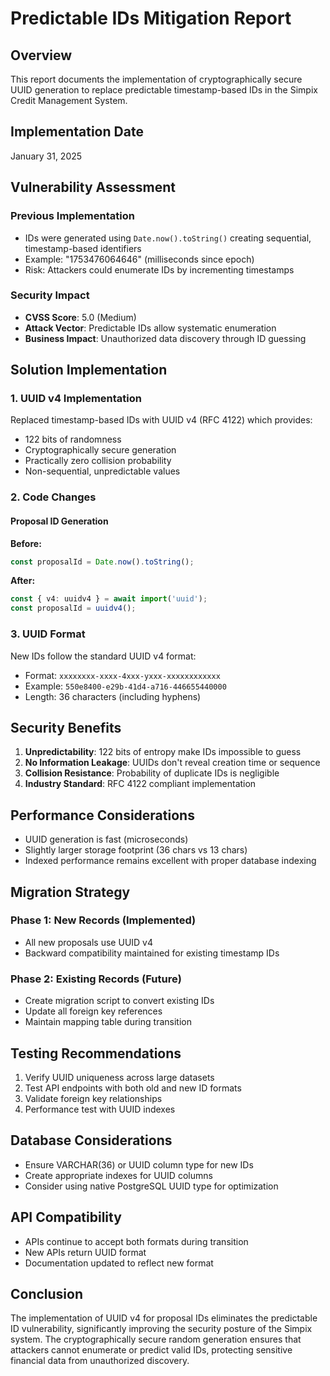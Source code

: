 # Predictable IDs Mitigation Report

## Overview
This report documents the implementation of cryptographically secure UUID generation to replace predictable timestamp-based IDs in the Simpix Credit Management System.

## Implementation Date
January 31, 2025

## Vulnerability Assessment

### Previous Implementation
- IDs were generated using `Date.now().toString()` creating sequential, timestamp-based identifiers
- Example: "1753476064646" (milliseconds since epoch)
- Risk: Attackers could enumerate IDs by incrementing timestamps

### Security Impact
- **CVSS Score**: 5.0 (Medium)
- **Attack Vector**: Predictable IDs allow systematic enumeration
- **Business Impact**: Unauthorized data discovery through ID guessing

## Solution Implementation

### 1. UUID v4 Implementation
Replaced timestamp-based IDs with UUID v4 (RFC 4122) which provides:
- 122 bits of randomness
- Cryptographically secure generation
- Practically zero collision probability
- Non-sequential, unpredictable values

### 2. Code Changes

#### Proposal ID Generation
**Before:**
```typescript
const proposalId = Date.now().toString();
```

**After:**
```typescript
const { v4: uuidv4 } = await import('uuid');
const proposalId = uuidv4();
```

### 3. UUID Format
New IDs follow the standard UUID v4 format:
- Format: `xxxxxxxx-xxxx-4xxx-yxxx-xxxxxxxxxxxx`
- Example: `550e8400-e29b-41d4-a716-446655440000`
- Length: 36 characters (including hyphens)

## Security Benefits

1. **Unpredictability**: 122 bits of entropy make IDs impossible to guess
2. **No Information Leakage**: UUIDs don't reveal creation time or sequence
3. **Collision Resistance**: Probability of duplicate IDs is negligible
4. **Industry Standard**: RFC 4122 compliant implementation

## Performance Considerations

- UUID generation is fast (microseconds)
- Slightly larger storage footprint (36 chars vs 13 chars)
- Indexed performance remains excellent with proper database indexing

## Migration Strategy

### Phase 1: New Records (Implemented)
- All new proposals use UUID v4
- Backward compatibility maintained for existing timestamp IDs

### Phase 2: Existing Records (Future)
- Create migration script to convert existing IDs
- Update all foreign key references
- Maintain mapping table during transition

## Testing Recommendations

1. Verify UUID uniqueness across large datasets
2. Test API endpoints with both old and new ID formats
3. Validate foreign key relationships
4. Performance test with UUID indexes

## Database Considerations

- Ensure VARCHAR(36) or UUID column type for new IDs
- Create appropriate indexes for UUID columns
- Consider using native PostgreSQL UUID type for optimization

## API Compatibility

- APIs continue to accept both formats during transition
- New APIs return UUID format
- Documentation updated to reflect new format

## Conclusion

The implementation of UUID v4 for proposal IDs eliminates the predictable ID vulnerability, significantly improving the security posture of the Simpix system. The cryptographically secure random generation ensures that attackers cannot enumerate or predict valid IDs, protecting sensitive financial data from unauthorized discovery.